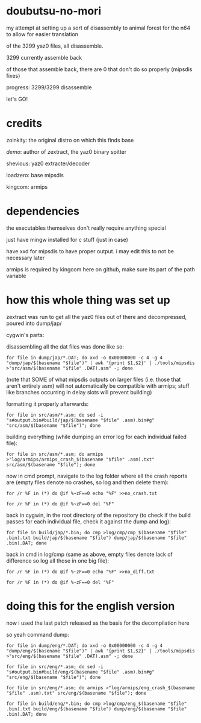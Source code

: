 # doubutsu-no-mori
my attempt at setting up a sort of disassembly to animal forest for the n64 to allow for easier translation

of the 3299 yaz0 files, all disassemble.

3299 currently assemble back

of those that assemble back, there are 0 that don't do so properly (mipsdis fixes)

progress:  3299/3299 disassemble

let's GO!

# credits
zoinkity: the original distro on which this finds base

_demo_: author of zextract, the yaz0 binary spitter

shevious: yaz0 extracter/decoder

loadzero: base mipsdis

kingcom: armips

# dependencies
the executables themselves don't really require anything special

just have mingw installed for c stuff (just in case)

have xxd for mipsdis to have proper output.  i may edit this to not be necessary later

armips is required by kingcom here on github, make sure its part of the path variable

# how this whole thing was set up
zextract was run to get all the yaz0 files out of there and decompressed, poured into dump/jap/

cygwin's parts:

disassembling all the dat files was done like so:

```for file in dump/jap/*.DAT; do xxd -o 0x00000000 -c 4 -g 4 "dump/jap/$(basename "$file")" | awk '{print $1,$2}' | ./tools/mipsdis >"src/asm/$(basename "$file" .DAT).asm" -; done```

(note that SOME of what mipsdis outputs on larger files (i.e. those that aren't entirely asm) will not automatically be compatible with armips; stuff like branches occurring in delay slots will prevent building)

formatting it properly afterwards:

```for file in src/asm/*.asm; do sed -i "s#output.bin#build/jap/$(basename "$file" .asm).bin#g" "src/asm/$(basename "$file")"; done```

building everything (while dumping an error log for each individual failed file):

```for file in src/asm/*.asm; do armips >"log/armips/armips_crash_$(basename "$file" .asm).txt" src/asm/$(basename "$file"); done```

now in cmd prompt, navigate to the log folder where all the crash reports are (empty files denote no crashes, so log and then delete them):

```for /r %F in (*) do @if %~zF==0 echo "%F" >>no_crash.txt```

```for /r %F in (*) do @if %~zF==0 del "%F"```

back in cygwin, in the root directory of the repository (to check if the build passes for each individual file, check it against the dump and log):

```for file in build/jap/*.bin; do cmp >log/cmp/cmp_$(basename "$file" .bin).txt build/jap/$(basename "$file") dump/jap/$(basename "$file" .bin).DAT; done```

back in cmd in log/cmp (same as above, empty files denote lack of difference so log all those in one big file):

```for /r %F in (*) do @if %~zF==0 echo "%F" >>no_diff.txt```

```for /r %F in (*) do @if %~zF==0 del "%F"```

# doing this for the english version

now i used the last patch released as the basis for the decompilation here

so yeah command dump:

```for file in dump/eng/*.DAT; do xxd -o 0x00000000 -c 4 -g 4 "dump/eng/$(basename "$file")" | awk '{print $1,$2}' | ./tools/mipsdis >"src/eng/$(basename "$file" .DAT).asm" -; done```

```for file in src/eng/*.asm; do sed -i "s#output.bin#build/eng/$(basename "$file" .asm).bin#g" "src/eng/$(basename "$file")"; done```

```for file in src/eng/*.asm; do armips >"log/armips/eng_crash_$(basename "$file" .asm).txt" src/eng/$(basename "$file"); done```

```for file in build/eng/*.bin; do cmp >log/cmp/eng_$(basename "$file" .bin).txt build/eng/$(basename "$file") dump/eng/$(basename "$file" .bin).DAT; done```
